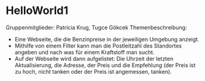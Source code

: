 # HelloWorld1
Gruppenmitglieder: Patricia Krug, Tugce Gökcek 
Themenbeschreibung: 
- Eine Webseite, die die Benzinpreise in der jeweiligen Umgebung anzeigt. 
- Mithilfe von einem Filter kann man die Postleitzahl des Standortes angeben und nach was für einem Kraftstoff man sucht. 
- Auf der Webseite wird dann aufgelistet: Die Uhrzeit der letzten Aktualisierung, die Adresse, der Preis und die Empfehlung (der Preis ist zu hoch, nicht tanken oder der Preis ist angemessen, tanken). 
